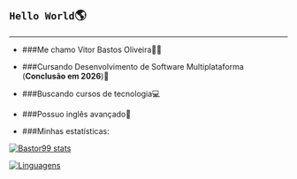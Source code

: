 ## `Hello World`🌎
---
+ ###Me chamo Vitor Bastos Oliveira🙋‍♂️
+ ###Cursando Desenvolvimento de Software Multiplataforma (**Conclusão em 2026**)📖
+ ###Buscando cursos de tecnologia💻
+ ###Possuo inglês avançado🗽

+ ###Minhas estatísticas:
   
[![Bastor99 stats](https://github-readme-stats.vercel.app/api?username=Bastor99&show_icons=true&theme=shadow_red)](https://github.com/anuraghazra/github-readme-stats)

[![Linguagens](https://github-readme-stats.vercel.app/api/top-langs/?username=Bastor99&layout=compact&theme=shadow_red)](https://github.com/anuraghazra/github-readme-stats)
<!--
**Bastor99/Bastor99** is a ✨ _special_ ✨ repository because its `README.md` (this file) appears on your GitHub profile.

Here are some ideas to get you started:

- 🔭 I’m currently working on ...
- 🌱 I’m currently learning ...
- 👯 I’m looking to collaborate on ...
- 🤔 I’m looking for help with ...
- 💬 Ask me about ...
- 📫 How to reach me: ...
- 😄 Pronouns: ...
- ⚡ Fun fact: ...
-->
